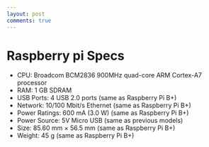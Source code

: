 ```yaml
---
layout: post
comments: true
---
```


# Raspberry pi Specs

- CPU: Broadcom BCM2836 900MHz quad-core ARM Cortex-A7 processor
- RAM: 1 GB SDRAM
- USB Ports: 4 USB 2.0 ports  (same as Raspberry Pi B+)
- Network: 10/100 Mbit/s Ethernet (same as Raspberry Pi B+)
- Power Ratings: 600 mA (3.0 W) (same as Raspberry Pi B+)
- Power Source: 5V Micro USB (same as previous models)
- Size: 85.60 mm × 56.5 mm (same as Raspberry Pi B+)
- Weight: 45 g (same as Raspberry Pi B+)
